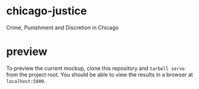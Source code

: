 chicago-justice
===============

Crime, Punishment and Discretion in Chicago

# preview
To preview the current mockup, clone this repository and `tarbell serve` from the project root. You should be able to view the results in a browser at `localhost:5000`.
